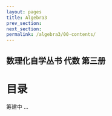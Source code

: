 ```yaml
---
layout: pages
title: Algebra3
prev_section: 
next_section: 
permalink: /algebra3/00-contents/
---
```


数理化自学丛书 代数 第三册
----------

目录
====

筹建中 ...

